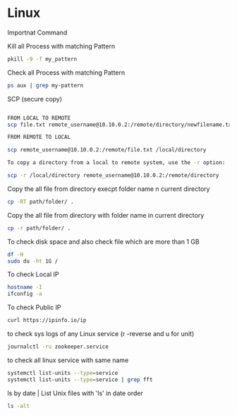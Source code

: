 # Linux
Importnat Command 

Kill all Process with matching Pattern
```bash
pkill -9 -f my_pattern

```
Check all Process with matching Pattern
```bash
ps aux | grep my-pattern

```

SCP (secure copy)

```bash

FROM LOCAL TO REMOTE
scp file.txt remote_username@10.10.0.2:/remote/directory/newfilename.txt

FROM REMOTE TO LOCAL

scp remote_username@10.10.0.2:/remote/file.txt /local/directory

To copy a directory from a local to remote system, use the -r option:

scp -r /local/directory remote_username@10.10.0.2:/remote/directory

```
Copy the all file from directory execpt folder name n current directory


```bash
cp -RT path/folder/ .

```
Copy the all file from directory with folder name in current directory

```bash
cp -r path/folder/ .

```

To check disk space and also check file which are more than 1 GB
```bash
df -H
sudo du -ht 1G /
```
To check Local IP
```bash
hostname -I
ifconfig -a

```
To check Public IP
```bash
curl https://ipinfo.io/ip
```
to check sys logs of any Linux service (r -reverse and u for unit)
```bash
journalctl -ru zookeeper.service

```
to check all linux service with same name 
```bash
systemctl list-units --type=service
systemctl list-units --type=service | grep fft

```

ls by date | List Unix files with 'ls' in date order
```bash
ls -alt

```
